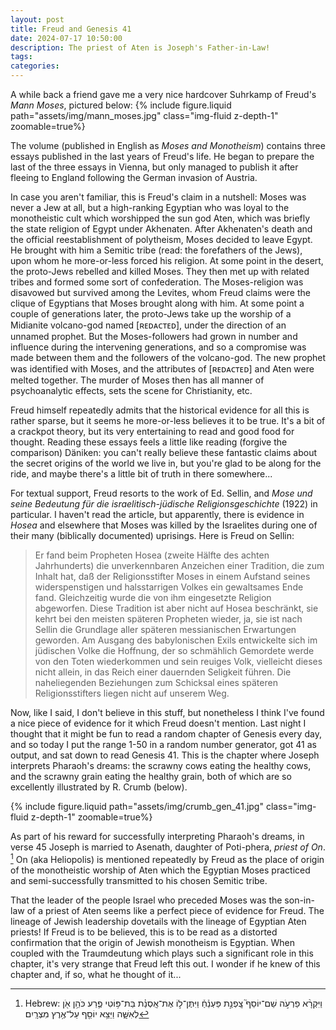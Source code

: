 ```yaml
---
layout: post
title: Freud and Genesis 41 
date: 2024-07-17 10:50:00
description: The priest of Aten is Joseph's Father-in-Law!
tags: 
categories: 
---
```

A while back a friend gave me a very nice hardcover Suhrkamp of Freud's *Mann Moses*, pictured below:
{% include figure.liquid path="assets/img/mann_moses.jpg" class="img-fluid z-depth-1" zoomable=true%} 

The volume (published in English as *Moses and Monotheism*) contains three essays published in the last
years of Freud's life. He began to prepare the last of the three essays in Vienna, but only managed
to publish it after fleeing to England following the German invasion of Austria.

In case you aren't familiar, this is Freud's claim in a nutshell: Moses was never 
a Jew at all, but a high-ranking Egyptian who was loyal to the monotheistic cult which 
worshipped the sun god Aten, which was briefly the state religion of Egypt under 
Akhenaten. After Akhenaten's death and the official reestablishment of polytheism, Moses 
decided to leave Egypt. He brought with him a Semitic tribe
(read: the forefathers of the Jews), upon whom he more-or-less forced his religion.
At some point in the desert, the proto-Jews rebelled and killed Moses. They then met up 
with related tribes and formed some sort of confederation. The Moses-religion was disavowed
but survived among the Levites, whom Freud claims were the clique of Egyptians that Moses brought 
along with him. At some point a couple of generations later, the proto-Jews take up the worship 
of a Midianite volcano-god named \[ʀᴇᴅᴀᴄᴛᴇᴅ\], under the direction of an unnamed
prophet. But the Moses-followers had grown in number and influence during the 
intervening generations, and so a compromise was made between them and the followers 
of the volcano-god. The new prophet was identified with Moses, and the attributes of
\[ʀᴇᴅᴀᴄᴛᴇᴅ\] and Aten were melted together. The murder of Moses then has all manner 
of psychoanalytic effects, sets the scene for Christianity, etc.

Freud himself repeatedly admits that the historical evidence for all this is 
rather sparse, but it seems he more-or-less believes it to be true. It's a bit 
of a crackpot theory, but its very entertaining to read and good food for 
thought. Reading these essays feels a little like reading (forgive the comparison)
Däniken: you can't really believe these fantastic claims about the
secret origins of the world we live in, but you're glad to be along for the ride, and 
maybe there's a little bit of truth in there somewhere...

For textual support, Freud resorts to the work of Ed. Sellin, and *Mose und seine Bedeutung 
für die israelitisch-jüdische Religionsgeschichte* (1922) in particular. I haven't read
the article, but apparently, there is evidence in *Hosea* and elsewhere that Moses 
was killed by the Israelites during one of their many (biblically documented) uprisings.
Here is Freud on Sellin:

>Er fand beim Propheten Hosea (zweite Hälfte des achten Jahrhunderts) die unverkennbaren Anzeichen einer Tradition, die zum Inhalt hat, daß der Religionsstifter Moses in einem Aufstand seines widerspenstigen und halsstarrigen Volkes ein gewaltsames Ende fand. Gleichzeitig wurde die von ihm eingesetzte Religion abgeworfen. Diese Tradition ist aber nicht auf Hosea beschränkt, sie kehrt bei den meisten späteren Propheten wieder, ja, sie ist nach Sellin die Grundlage aller späteren messianischen Erwartungen geworden. Am Ausgang des babylonischen Exils entwickelte sich im jüdischen Volke die Hoffnung, der so schmählich Gemordete werde von den Toten wiederkommen und sein reuiges Volk, vielleicht dieses nicht allein, in das Reich einer dauernden Seligkeit führen. Die naheliegenden Beziehungen zum Schicksal eines späteren Religionsstifters liegen nicht auf unserem Weg.

Now, like I said, I don't believe in this stuff, but nonetheless I think I've found 
a nice piece of evidence for it which Freud doesn't mention. Last night I thought that 
it might be fun to read a random chapter of Genesis every day, and so today I put
the range 1-50 in a random number generator, got 41 as output, and sat down to 
read Genesis 41. This is the chapter where Joseph interprets Pharaoh's dreams:
the scrawny cows eating the healthy cows, and the scrawny grain eating the healthy 
grain, both of which are so excellently illustrated by R. Crumb (below).

{% include figure.liquid path="assets/img/crumb_gen_41.jpg" class="img-fluid z-depth-1" zoomable=true%} 

As part of his reward for successfully interpreting Pharaoh's dreams, in verse 45 
Joseph is married to Asenath, daughter of Poti-phera, *priest of On*. [^1]
On (aka Heliopolis) is mentioned repeatedly by Freud as the place of origin of 
the monotheistic worship of Aten which the Egyptian Moses practiced
and semi-successfully transmitted to his chosen Semitic tribe.

That the leader of the people Israel who preceded Moses was the son-in-law of a priest of 
Aten seems like a perfect piece of evidence for Freud. The lineage of Jewish leadership
dovetails with the lineage of Egyptian Aten priests! If Freud is to be believed, this is
to be read as a distorted confirmation that the origin of Jewish monotheism is Egyptian.
When coupled with the Traumdeutung which plays such a significant role in this chapter, it's 
very strange that Freud left this out. I wonder if he knew of this chapter 
and, if so, what he thought of it...



[^1]:Hebrew: וַיִּקְרָ֨א פַרְעֹ֣ה שֵׁם־יוֹסֵף֮ צָֽפְנַ֣ת פַּעְנֵ֒חַ֒ וַיִּתֶּן־ל֣וֹ אֶת־אָֽסְנַ֗ת בַּת־פּ֥וֹטִי פֶ֛רַע כֹּהֵ֥ן אֹ֖ן לְאִשָּׁ֑ה וַיֵּצֵ֥א יוֹסֵ֖ף עַל־אֶ֥רֶץ מִצְרָֽיִם׃
